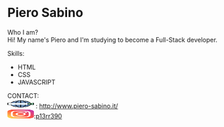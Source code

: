 <img>
<h1 text-align="center" font-size="60px">Piero Sabino</h1>

Who I am?<br/>
Hi! My name's Piero and I'm studying to become a Full-Stack developer.

Skills:
- HTML
- CSS 
- JAVASCRIPT



CONTACT:<br/>
<img src="/img/web-search-engine.svg" width="60px" height="20px"> : http://www.piero-sabino.it/<br/>
<img src="/img/instagram.svg" width="60px" height="20px">:<a href="https://www.instagram.com/p13rr390/">p13rr390</a>   <br/>
